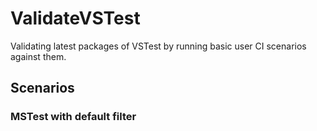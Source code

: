 # ValidateVSTest

Validating latest packages of VSTest by running basic user CI scenarios against them.

## Scenarios

### MSTest with default filter
